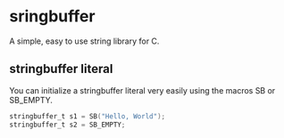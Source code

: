 # sringbuffer
A simple, easy to use string library for C.

## stringbuffer literal
You can initialize a stringbuffer literal very easily using the macros SB or SB_EMPTY.
```C
stringbuffer_t s1 = SB("Hello, World");
stringbuffer_t s2 = SB_EMPTY;

```